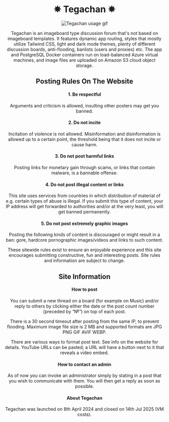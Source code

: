 <div align="center">
<h1>✵ Tegachan ✵</h1>

![Tegachan usage gif](https://github.com/Vrezerino/Tegachan/blob/master/public/usage.gif?raw=true)

Tegachan is an imageboard type discussion forum that's not based on imageboard templates.
It features dynamic app routing, styles that mostly utilize Tailwind CSS, light and dark mode
themes, plenty of different discussion boards, anti-flooding, banlists (users and proxies) etc.
The app and PostgreSQL Docker containers run on load-balanced Azure virtual machines, and image
files are uploaded on Amazon S3 cloud object storage.

<h2>Posting Rules On The Website</h2>

<h4>1. Be respectful</h4>

Arguments and criticism is allowed, insulting other posters may get you banned.

<h4>2. Do not incite</h4>

Incitation of violence is not allowed. Misinformation and disinformation is allowed up to a
certain point, the threshold being that it does not incite or cause harm.

<h4>3. Do not post harmful links</h4>

Posting links for monetary gain through scams, or links that contain malware, is a bannable offense.

<h4>4. Do not post illegal content or links</h4>

This site uses services from countries in which distribution of material of e.g. certain types of
abuse is illegal. If you submit this type of content, your IP address will get forwarded to
authorities and/or at the very least, you will get banned permanently.

<h4>5. Do not post extremely graphic images</h4>

Posting the following kinds of content is discouraged or might result in a ban: gore, hardcore
pornographic images/videos and links to such content.

These sitewide rules exist to ensure an enjoyable experience and this site encourages submitting
constructive, fun and interesting posts. Site rules and information are subject to change.

<h2>Site Information</h2>

<h4>How to post</h4>

You can submit a new thread on a board (for example on Music) and/or reply to others by clicking
either the date or the post count number (preceded by “№”) on top of each post.

There is a 30 second timeout after posting from the same IP, to prevent flooding. Maximum image
file size is 2 MB and supported formats are JPG PNG GIF AVIF WEBP.

There are various ways to format post text. See info on the website for details. YouTube URLs can
be pasted; a URL will have a button next to it that reveals a video embed.

<h4>How to contact an admin</h4>

As of now you can invoke an administrator simply by stating in a post that you wish to communicate
with them. You will then get a reply as soon as possible.

<h4>About Tegachan</h4>

Tegachan was launched on 8th April 2024 and closed on 14th Jul 2025 (VM costs).

</div>
